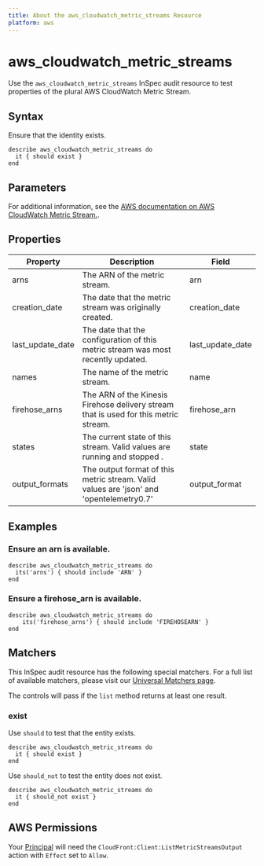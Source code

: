 ```yaml
---
title: About the aws_cloudwatch_metric_streams Resource
platform: aws
---
```


# aws_cloudwatch_metric_streams

Use the `aws_cloudwatch_metric_streams` InSpec audit resource to test properties of the plural AWS CloudWatch Metric Stream.

## Syntax

Ensure that the identity exists.

    describe aws_cloudwatch_metric_streams do
      it { should exist }
    end

## Parameters

For additional information, see the [AWS documentation on AWS CloudWatch Metric Stream.](https://docs.aws.amazon.com/AWSCloudFormation/latest/UserGuide/aws-resource-cloudwatch-metricstream.html).

## Properties

| Property | Description | Field | 
| --- | --- | --- |
| arns | The ARN of the metric stream. | arn |
| creation_date | The date that the metric stream was originally created. | creation_date |
| last_update_date | The date that the configuration of this metric stream was most recently updated. | last_update_date |
| names | The name of the metric stream.| name |
| firehose_arns | The ARN of the Kinesis Firehose delivery stream that is used for this metric stream. | firehose_arn |
| states | The current state of this stream. Valid values are running and stopped . | state |
| output_formats | The output format of this metric stream. Valid values are 'json' and 'opentelemetry0.7' | output_format |

## Examples

### Ensure an arn is available.
    describe aws_cloudwatch_metric_streams do
      its('arns') { should include 'ARN' }
    end

### Ensure a firehose_arn is available.
    describe aws_cloudwatch_metric_streams do
        its('firehose_arns') { should include 'FIREHOSEARN' }
    end

## Matchers

This InSpec audit resource has the following special matchers. For a full list of available matchers, please visit our [Universal Matchers page](https://www.inspec.io/docs/reference/matchers/).

The controls will pass if the `list` method returns at least one result.

### exist

Use `should` to test that the entity exists.

    describe aws_cloudwatch_metric_streams do
      it { should exist }
    end

Use `should_not` to test the entity does not exist.

    describe aws_cloudwatch_metric_streams do
      it { should_not exist }
    end

## AWS Permissions

Your [Principal](https://docs.aws.amazon.com/IAM/latest/UserGuide/intro-structure.html#intro-structure-principal) will need the `CloudFront:Client:ListMetricStreamsOutput` action with `Effect` set to `Allow`.